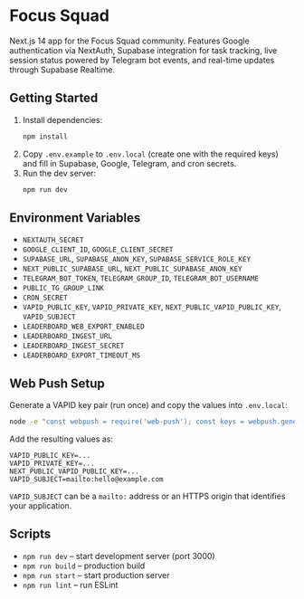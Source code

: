 ﻿# Focus Squad

Next.js 14 app for the Focus Squad community. Features Google authentication via NextAuth, Supabase integration for task tracking, live session status powered by Telegram bot events, and real-time updates through Supabase Realtime.

## Getting Started

1. Install dependencies:
   ```bash
   npm install
   ```
2. Copy `.env.example` to `.env.local` (create one with the required keys) and fill in Supabase, Google, Telegram, and cron secrets.
3. Run the dev server:
   ```bash
   npm run dev
   ```

## Environment Variables

- `NEXTAUTH_SECRET`
- `GOOGLE_CLIENT_ID`, `GOOGLE_CLIENT_SECRET`
- `SUPABASE_URL`, `SUPABASE_ANON_KEY`, `SUPABASE_SERVICE_ROLE_KEY`
- `NEXT_PUBLIC_SUPABASE_URL`, `NEXT_PUBLIC_SUPABASE_ANON_KEY`
- `TELEGRAM_BOT_TOKEN`, `TELEGRAM_GROUP_ID`, `TELEGRAM_BOT_USERNAME`
- `PUBLIC_TG_GROUP_LINK`
- `CRON_SECRET`
- `VAPID_PUBLIC_KEY`, `VAPID_PRIVATE_KEY`, `NEXT_PUBLIC_VAPID_PUBLIC_KEY`, `VAPID_SUBJECT`
- `LEADERBOARD_WEB_EXPORT_ENABLED`
- `LEADERBOARD_INGEST_URL`
- `LEADERBOARD_INGEST_SECRET`
- `LEADERBOARD_EXPORT_TIMEOUT_MS`

## Web Push Setup

Generate a VAPID key pair (run once) and copy the values into `.env.local`:

```bash
node -e "const webpush = require('web-push'); const keys = webpush.generateVAPIDKeys(); console.log(keys);"
```

Add the resulting values as:

```
VAPID_PUBLIC_KEY=...
VAPID_PRIVATE_KEY=...
NEXT_PUBLIC_VAPID_PUBLIC_KEY=...
VAPID_SUBJECT=mailto:hello@example.com
```

`VAPID_SUBJECT` can be a `mailto:` address or an HTTPS origin that identifies your application.

## Scripts

- `npm run dev` – start development server (port 3000)
- `npm run build` – production build
- `npm run start` – start production server
- `npm run lint` – run ESLint

